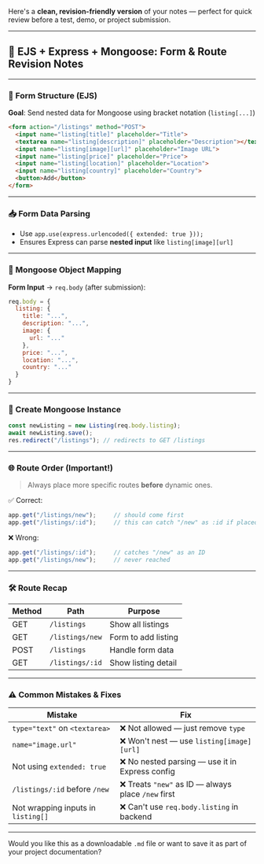 Here's a **clean, revision-friendly version** of your notes — perfect for quick review before a test, demo, or project submission.

---

## 📝 EJS + Express + Mongoose: Form & Route Revision Notes

---

### 🔧 Form Structure (EJS)

**Goal**: Send nested data for Mongoose using bracket notation (`listing[...]`)

```html
<form action="/listings" method="POST">
  <input name="listing[title]" placeholder="Title">
  <textarea name="listing[description]" placeholder="Description"></textarea>
  <input name="listing[image][url]" placeholder="Image URL">
  <input name="listing[price]" placeholder="Price">
  <input name="listing[location]" placeholder="Location">
  <input name="listing[country]" placeholder="Country">
  <button>Add</button>
</form>
```

---

### 📥 Form Data Parsing

* Use `app.use(express.urlencoded({ extended: true }));`
* Ensures Express can parse **nested input** like `listing[image][url]`

---

### 🧱 Mongoose Object Mapping

**Form Input** → `req.body` (after submission):

```js
req.body = {
  listing: {
    title: "...",
    description: "...",
    image: {
      url: "..."
    },
    price: "...",
    location: "...",
    country: "..."
  }
}
```

---

### 🧪 Create Mongoose Instance

```js
const newListing = new Listing(req.body.listing);
await newListing.save();
res.redirect("/listings"); // redirects to GET /listings
```

---

### 🌐 Route Order (Important!)

> Always place more specific routes **before** dynamic ones.

✅ Correct:

```js
app.get("/listings/new");     // should come first
app.get("/listings/:id");     // this can catch "/new" as :id if placed before
```

❌ Wrong:

```js
app.get("/listings/:id");     // catches "/new" as an ID
app.get("/listings/new");     // never reached
```

---

### 🛠️ Route Recap

| Method | Path            | Purpose             |
| ------ | --------------- | ------------------- |
| GET    | `/listings`     | Show all listings   |
| GET    | `/listings/new` | Form to add listing |
| POST   | `/listings`     | Handle form data    |
| GET    | `/listings/:id` | Show listing detail |

---

### ⚠️ Common Mistakes & Fixes

| Mistake                            | Fix                                                |
| ---------------------------------- | -------------------------------------------------- |
| `type="text"` on `<textarea>`      | ❌ Not allowed — just remove `type`                 |
| `name="image.url"`                 | ❌ Won't nest — use `listing[image][url]`           |
| Not using `extended: true`         | ❌ No nested parsing — use it in Express config     |
| `/listings/:id` before `/new`      | ❌ Treats `"new"` as ID — always place `/new` first |
| Not wrapping inputs in `listing[]` | ❌ Can't use `req.body.listing` in backend          |

---

Would you like this as a downloadable `.md` file or want to save it as part of your project documentation?
